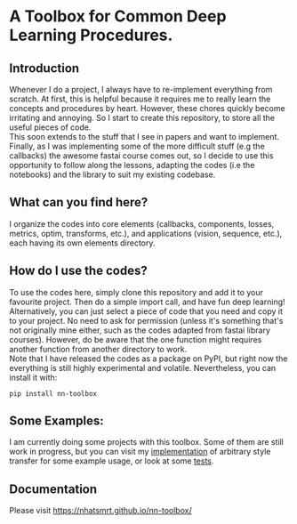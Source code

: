 # A Toolbox for Common Deep Learning Procedures.

## Introduction

Whenever I do a project, I always have to re-implement everything from scratch. At first, this is helpful because it requires me to really learn the concepts and procedures by heart. However, these chores quickly become irritating and annoying. So I start to create this repository, to store all the useful pieces of code.
<br />
This soon extends to the stuff that I see in papers and want to implement. Finally, as I was implementing some of the more difficult stuff (e.g the callbacks) the awesome fastai course comes out, so I decide to use this opportunity to follow along the lessons, adapting the codes (i.e the notebooks) and the library to suit my existing codebase.

## What can you find here?

I organize the codes into core elements (callbacks, components, losses, metrics, optim, transforms, etc.), and applications (vision, sequence, etc.), each having its own elements directory.
## How do I use the codes?

To use the codes here, simply clone this repository and add it to your favourite project. Then do a simple import call, and have fun deep learning!
<br />
Alternatively, you can just select a piece of code that you need and copy it to your project. No need to ask for permission (unless it's something that's not originally mine either, such as the codes adapted from fastai library courses). However, do be aware that the one function might requires another function from another directory to work.
<br />
Note that I have released the codes as a package on PyPI, but right now the everything is still highly experimental and volatile. Nevertheless, you can install it with:
```
pip install nn-toolbox
```

## Some Examples:

I am currently doing some projects with this toolbox. Some of them are still work in progress, but you can visit my [implementation](https://github.com/nhatsmrt/torch-styletransfer) of arbitrary style transfer for some example usage, or look at some [tests](https://github.com/nhatsmrt/nn-toolbox/tree/experimental/nntoolbox/test).

## Documentation

Please visit https://nhatsmrt.github.io/nn-toolbox/
